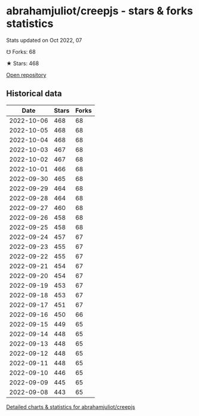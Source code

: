 # abrahamjuliot/creepjs - stars & forks statistics

Stats updated on Oct 2022, 07

☋ Forks: 68

★ Stars: 468

[Open repository](https://github.com/abrahamjuliot/creepjs)

## Historical data
| Date | Stars | Forks |
|------|-------|-------|
| 2022-10-06 | 468 | 68 | 
| 2022-10-05 | 468 | 68 | 
| 2022-10-04 | 468 | 68 | 
| 2022-10-03 | 467 | 68 | 
| 2022-10-02 | 467 | 68 | 
| 2022-10-01 | 466 | 68 | 
| 2022-09-30 | 465 | 68 | 
| 2022-09-29 | 464 | 68 | 
| 2022-09-28 | 464 | 68 | 
| 2022-09-27 | 460 | 68 | 
| 2022-09-26 | 458 | 68 | 
| 2022-09-25 | 458 | 68 | 
| 2022-09-24 | 457 | 67 | 
| 2022-09-23 | 455 | 67 | 
| 2022-09-22 | 455 | 67 | 
| 2022-09-21 | 454 | 67 | 
| 2022-09-20 | 454 | 67 | 
| 2022-09-19 | 453 | 67 | 
| 2022-09-18 | 453 | 67 | 
| 2022-09-17 | 451 | 67 | 
| 2022-09-16 | 450 | 66 | 
| 2022-09-15 | 449 | 65 | 
| 2022-09-14 | 448 | 65 | 
| 2022-09-13 | 448 | 65 | 
| 2022-09-12 | 448 | 65 | 
| 2022-09-11 | 448 | 65 | 
| 2022-09-10 | 446 | 65 | 
| 2022-09-09 | 445 | 65 | 
| 2022-09-08 | 443 | 65 | 


[Detailed charts & statistics for abrahamjuliot/creepjs](https://reviewgithub.com/rep/abrahamjuliot/creepjs)
